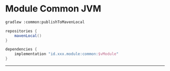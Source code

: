 # Module Common JVM

```bash
gradlew :common:publishToMavenLocal
```

```gradle
repositories {
    mavenLocal()
}

dependencies {
    implementation "id.xxx.module:common:$vModule"
}
```
---